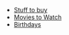 - [Stuff to buy](stuff_to_buy.md)
- [Movies to Watch](movies_to_watch.md)
- [Birthdays](birthdays.md)
